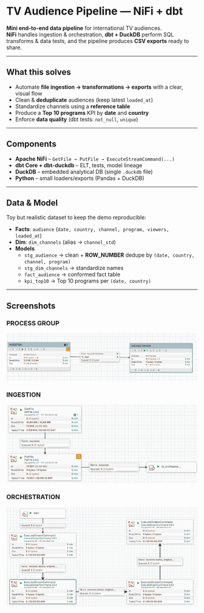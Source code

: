 # TV Audience Pipeline — NiFi + dbt

**Mini end-to-end data pipeline** for international TV audiences.  
**NiFi** handles ingestion & orchestration, **dbt + DuckDB** perform SQL transforms & data tests, and the pipeline produces **CSV exports** ready to share.

---

## What this solves
- Automate **file ingestion → transformations → exports** with a clear, visual flow  
- Clean & **deduplicate** audiences (keep latest `loaded_at`)  
- Standardize channels using a **reference table**  
- Produce a **Top 10 programs** KPI by **date** and **country**  
- Enforce **data quality** (dbt tests: `not_null`, `unique`)

---

## Components
- **Apache NiFi** – `GetFile → PutFile → ExecuteStreamCommand(...)`
- **dbt Core + dbt-duckdb** – ELT, tests, model lineage
- **DuckDB** – embedded analytical DB (single `.duckdb` file)
- **Python** – small loaders/exports (Pandas + DuckDB)

---

## Data & Model
Toy but realistic dataset to keep the demo reproducible:
- **Facts**: `audience` (`date, country, channel, program, viewers, loaded_at`)
- **Dim**: `dim_channels` (alias → `channel_std`)
- **Models**
  - `stg_audience` → clean + **ROW_NUMBER** dedupe by `(date, country, channel, program)`
  - `stg_dim_channels` → standardize names
  - `fact_audience` → conformed fact table
  - `kpi_top10` → Top 10 programs per `(date, country)`

---

## Screenshots
### PROCESS GROUP
![PROCESS GROUP](IMG/Process_Group.png)

### INGESTION
![INGESTION](IMG/INGESTION.png)

### ORCHESTRATION
![ORCHESTRATION](IMG/ORCHESTRATION.png)
